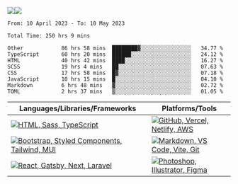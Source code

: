 ![](https://github-readme-streak-stats.herokuapp.com/?user=dnhn&theme=dark&hide_border=true)![](https://github-readme-stats.vercel.app/api/top-langs/?username=dnhn&theme=dark&hide_border=true&include_all_commits=true&count_private=true&layout=compact)

<!--START_SECTION:waka-->

```text
From: 10 April 2023 - To: 10 May 2023

Total Time: 250 hrs 9 mins

Other            86 hrs 58 mins  ████████▓░░░░░░░░░░░░░░░░   34.77 %
TypeScript       60 hrs 20 mins  ██████░░░░░░░░░░░░░░░░░░░   24.12 %
HTML             40 hrs 42 mins  ████░░░░░░░░░░░░░░░░░░░░░   16.27 %
SCSS             19 hrs 4 mins   ██░░░░░░░░░░░░░░░░░░░░░░░   07.63 %
CSS              17 hrs 58 mins  █▓░░░░░░░░░░░░░░░░░░░░░░░   07.18 %
JavaScript       10 hrs 15 mins  █░░░░░░░░░░░░░░░░░░░░░░░░   04.10 %
Markdown         6 hrs 48 mins   ▓░░░░░░░░░░░░░░░░░░░░░░░░   02.72 %
TOML             2 hrs 37 mins   ▒░░░░░░░░░░░░░░░░░░░░░░░░   01.05 %
```

<!--END_SECTION:waka-->

|Languages/Libraries/Frameworks|Platforms/Tools|
|-|-|
|[![HTML, Sass, TypeScript](https://skillicons.dev/icons?i=html,sass,ts)](https://skillicons.dev)|[![GitHub, Vercel, Netlify, AWS](https://skillicons.dev/icons?i=github,vercel,netlify,aws)](https://skillicons.dev)|
|[![Bootstrap, Styled Components, Tailwind, MUI](https://skillicons.dev/icons?i=bootstrap,styledcomponents,tailwind,materialui)](https://skillicons.dev)|[![Markdown, VS Code, Vite, Git](https://skillicons.dev/icons?i=markdown,vscode,vite,git)](https://skillicons.dev)|
|[![React, Gatsby, Next, Laravel](https://skillicons.dev/icons?i=react,gatsby,next,laravel)](https://skillicons.dev)|[![Photoshop, Illustrator, Figma](https://skillicons.dev/icons?i=ps,ai,figma)](https://skillicons.dev)|
